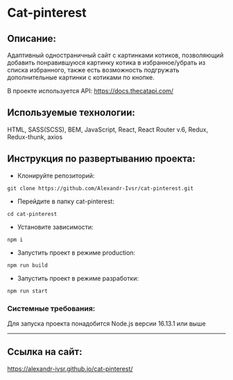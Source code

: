 # Cat-pinterest
## Описание:
Адаптивный одностраничный сайт с картинками котиков, позволяющий добавить понравившуюся картинку котика в избранное/убрать из списка избранного, также есть возможность подгружать дополнительные картинки с котиками по кнопке.

В проекте используется API: https://docs.thecatapi.com/
## Используемые технологии:
HTML, SASS(SCSS), BEM, JavaScript, React, React Router v.6, Redux, Redux-thunk, axios
## Инструкция по развертыванию проекта:
+ Клонируйте репозиторий:
```
git clone https://github.com/Alexandr-Ivsr/cat-pinterest.git
```
+ Перейдите в папку cat-pinterest:
```
cd cat-pinterest
```

+ Установите зависимости:
```
npm i
```
+ Запустить проект в режиме production:
```
npm run build
```
+ Запустить проект в режиме разработки:
```
npm run start
```
### Системные требования:
Для запуска проекта понадобится Node.js версии 16.13.1 или выше
___
## Ссылка на сайт:
https://alexandr-ivsr.github.io/cat-pinterest/

